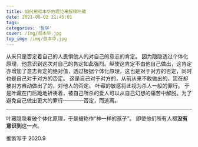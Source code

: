 ```yaml
---
title: 如何用叔本华的理论来解释叶藏
date: 2021-06-02 21:45:01
tags:
categories: '哲学'
cover: /img/叔本华.jpg
top_img: /img/叔本华.jpg
---
```


从来只是否定着自己的人畏惧他人的对自己的意志的肯定。
因为隐隐透过个体化原理，他意识到这次对自己的肯定如此强烈。纵使这肯定不由他自己做出，这肯定亦增加了意志肯定的绝对值，透过根据个体化原理，这也是对于对方的否定，同时也是自己对于对方的否定。
这是自己对于对方的，从前从来不敢做出的，现在却被对方自动做出了的，对他人的否定。
叶藏的敏感将此视为杀人一般的罪行。
于是叶藏在门后跪地祈祷着，被自己所杀的爱人可以从自己幻想的痛苦中解脱。为了避免自己做出更大的罪行————否定，而逃离。

---

叶藏隐隐看破个体化原理，于是被称作“神一样的孩子”。
即使他们所有人都**没有意识到**这一点。

推断写于 2020.9